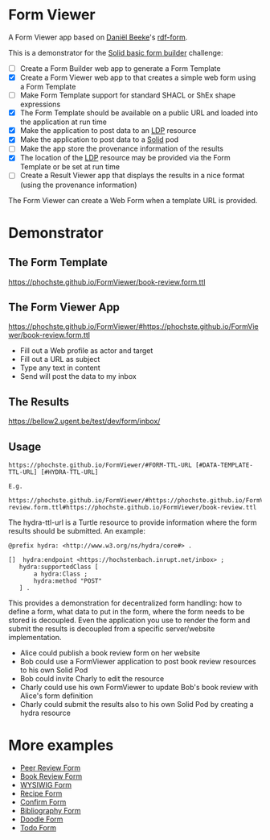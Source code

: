 # Form Viewer

A Form Viewer app based on [Daniël Beeke](https://danielbeeke.nl)'s [rdf-form](https://github.com/danielbeeke/rdf-form).

This is a demonstrator for the [Solid basic form builder](https://github.com/SolidLabResearch/Challenges/issues/19) challenge:

- [ ] Create a Form Builder web app to generate a Form Template
- [x] Create a Form Viewer web app to that creates a simple web form using a Form Template
- [ ] Make Form Template support for standard SHACL or ShEx shape expressions
- [x] The Form Template should be available on a public URL and loaded into the 
  application at run time
- [x] Make the application to post data to an [LDP](https://www.w3.org/TR/ldp/) resource 
- [x] Make the application to post data to a [Solid](https://solidproject.org) pod
- [ ] Make the app store the provenance information of the results
- [x] The location of the [LDP](https://www.w3.org/TR/ldp/) resource may be provided via the Form Template or be set at run time
- [ ] Create a Result Viewer app that displays the results in a nice format (using the provenance information)

The Form Viewer can create a Web Form when a template URL is provided. 

# Demonstrator 

## The Form Template

https://phochste.github.io/FormViewer/book-review.form.ttl

## The Form Viewer App

https://phochste.github.io/FormViewer/#https://phochste.github.io/FormViewer/book-review.form.ttl

 - Fill out a Web profile as actor and target
 - Fill out a URL as subject
 - Type any text in content
 - Send will post the data to my inbox

## The Results

https://bellow2.ugent.be/test/dev/form/inbox/

## Usage

```
https://phochste.github.io/FormViewer/#FORM-TTL-URL [#DATA-TEMPLATE-TTL-URL] [#HYDRA-TTL-URL]

E.g.

https://phochste.github.io/FormViewer/#https://phochste.github.io/FormViewer/book-review.form.ttl#https://phochste.github.io/FormViewer/book-review.ttl
```

The hydra-ttl-url is a Turtle resource to provide information where the form results should
be submitted. An example:

```
@prefix hydra: <http://www.w3.org/ns/hydra/core#> .

[]  hydra:endpoint <https://hochstenbach.inrupt.net/inbox> ;
   hydra:supportedClass [
       a hydra:Class ;
       hydra:method "POST"
   ] .
```

This provides a demonstration for decentralized form handling: how to define a form, what data to put in the form, where the form needs to be stored is decoupled. Even the application you use to render the form and submit the results is decoupled from a specific server/website implementation.

- Alice could publish a book review form on her website
- Bob could use a FormViewer application to post book review resources to his own Solid Pod
- Bob could invite Charly to edit the resource
- Charly could use his own FormViewer to update Bob's book review with Alice's form definition
- Charly could submit the results also to his own Solid Pod by creating a hydra resource

# More examples

- [Peer Review Form](https://phochste.github.io/FormViewer/#https://hochstenbach.inrupt.net/public/dev/form/report.form.ttl#https://phochste.github.io/FormViewer/artifact1.ttl)
- [Book Review Form](https://phochste.github.io/FormViewer/#https://phochste.github.io/FormViewer/book-review.form.ttl)
- [WYSIWIG Form](https://phochste.github.io/FormViewer/#https://phochste.github.io/FormViewer/wysiwyg.form.ttl)
- [Recipe Form](https://phochste.github.io/FormViewer/#https://phochste.github.io/FormViewer/recipe.form.ttl)
- [Confirm Form](https://phochste.github.io/FormViewer/#https://phochste.github.io/FormViewer/confirm.form.ttl)
- [Bibliography Form](https://phochste.github.io/FormViewer/#https://phochste.github.io/FormViewer/journalArticle.form.ttl)
- [Doodle Form](https://phochste.github.io/FormViewer/#https://phochste.github.io/FormViewer/doodle.form.ttl#https://bellow2.ugent.be/test/dev/form/doodle.ttl)
- [Todo Form](https://phochste.github.io/FormViewer/#https://phochste.github.io/FormViewer/todo.form.ttl#https://hochstenbach.inrupt.net/public/dev/form/todo.ttl)
